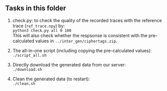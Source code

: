## Tasks in this folder

1. check.py: to check the quality of the recorded traces with the reference trace (`ref_trace.npy`) by:  
	`python3 check.py all 0 100`  
   This will also check whether the respsonse is consistent with the pre-calculated values in `../inter_gen/ciphertags.zip`.
   
2. The all-in-one script (including copying the pre-calculated values):
	`./script_all.sh`  

3. Directly download the generated data from our server:  
	`./download.sh`  

4. Clean the generated data (to restart):  
	`./clean.sh`  


